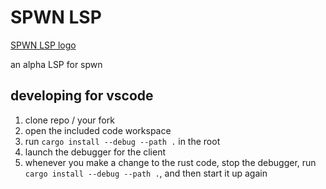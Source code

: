 # SPWN LSP

[SPWN LSP logo](resources/logo.png)

an alpha LSP for spwn

## developing for vscode

1. clone repo / your fork
2. open the included code workspace
3. run `cargo install --debug --path .` in the root
4. launch the debugger for the client
5. whenever you make a change to the rust code, stop the debugger, run `cargo install --debug --path .`, and then start it up again
